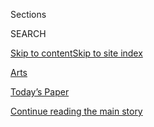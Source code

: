 <div id="app">

<div>

<div class="NYTAppHideMasthead css-zz1s19 e1suatyy0">

<div class="section css-ui9rw0 e1suatyy2">

<div class="css-11hrj97 er09x8g0">

<div class="css-6n7j50">

</div>

<span class="css-1dv1kvn">Sections</span>

<div class="css-10488qs">

<span class="css-1dv1kvn">SEARCH</span>

</div>

[Skip to content](#site-content)[Skip to site
index](#site-index)

</div>

<div id="masthead-section-label" class="css-1fnb9ct eaxe0e00">

[Arts](https://www.nytimes3xbfgragh.onion/section/arts)

</div>

<div class="css-10698na e1huz5gh0">

</div>

</div>

<div id="masthead-bar-one" class="section hasLinks css-15hmgas e1csuq9d3">

<div class="css-uqyvli e1csuq9d0">

</div>

<div class="css-1uqjmks e1csuq9d1">

</div>

<div class="css-9e9ivx">

[](https://myaccount.nytimes3xbfgragh.onion/auth/login?response_type=cookie&client_id=vi)

</div>

<div class="css-1bvtpon e1csuq9d2">

[Today’s Paper](https://www.nytimes3xbfgragh.onion/section/todayspaper)

</div>

</div>

</div>

</div>

<div data-aria-hidden="false">

<div id="site-content" data-role="main">

<div id="top-wrapper" class="css-15p45cc eaca97t0" type="top">

<div id="top-slug" class="css-19x0jxb eaca97t1" hidden="">

Advertisement

</div>

[Continue reading the main
story](#after-top)

<div class="ad top-wrapper" style="text-align:center;height:100%;display:block;min-height:90px">

<div id="top" class="place-ad" data-position="top" data-size-key="top">

</div>

</div>

<div id="after-top">

</div>

</div>

<div id="collection-arts" class="section css-15h4p1b e9abtgs0">

<div class="css-1j21atc e1svk9qx1">

<div class="css-fmiefx e1svk9qx2">

<div class="css-1hk7r2m eu54l5x0">

<div id="sponsor-wrapper" class="css-7a1pgi eaca97t0" type="sponsor" hidden="">

<div id="sponsor-slug" class="css-1l4mleb eaca97t1" hidden="">

Supported by

</div>

[Continue reading the main
story](#after-sponsor)

<div id="sponsor" class="ad sponsor-wrapper" style="text-align:left;height:100%;display:block">

</div>

<div id="after-sponsor">

</div>

</div>

</div>

</div>

<div class="css-nfcc9b e1svk9qx3">

<div class="css-vl9dhg e1svk9qx5">

<div class="css-1nrhkj6 e1svk9qx6">

# Arts

<div class="follow-button-placeholder" data-collection-id="">

</div>

</div>

</div>

</div>

</div>

1.  [Art & Design](/section/arts/design)
2.  [Books](/section/books)
3.  [Dance](/section/arts/dance)
4.  [Movies](/section/movies)
5.  [Music](/section/arts/music)
6.  [Television](/section/arts/television)
7.  [Theater](/section/theater)
8.  [Pop
Culture](/spotlight/pop-culture)
9.  [Watching](/watching)

<div class="css-4svvz1 ekkqrpp0">

<div id="collection-highlights-container" class="section css-18l1u7x e46isfb1">

<div class="css-gfgt40 ekkqrpp1">

## Highlights

1.  ![<span class="css-1nk1g0h e1oaj3zl2"><span class="css-1dv1kvn">Credit</span>Andrew
    White/Parkwood Entertainment and Disney+, via Associated
    Press</span>](https://static01.graylady3jvrrxbe.onion/images/2020/08/03/arts/31beyonce7/31beyonce7-videoLarge.jpg)
    
    <div class="css-10wtrbd">
    
    <div class="css-1dqkjed">
    
    [![](https://static01.graylady3jvrrxbe.onion/images/2020/08/03/arts/31beyonce7/31beyonce7-thumbStandard.jpg)](/2020/07/31/arts/music/beyonce-black-is-king.html)
    
    </div>
    
    ## [Beyoncé’s ‘Black Is King’: Let’s Discuss](/2020/07/31/arts/music/beyonce-black-is-king.html)
    
    Six critics on the visual album rooted in her “Lion King”-inspired
    record “The Gift,” a grand statement of African-diaspora pride and
    creative
    power.
    
    <span class="css-me3p27"></span><span class="css-1dydysp e4e4i5l3"></span><span class="css-9voj2j">By
    <span class="css-1baulvz" itemprop="name">Jason Farago</span>,
    <span class="css-1baulvz" itemprop="name">Vanessa Friedman</span>,
    <span class="css-1baulvz" itemprop="name">Gia Kourlas</span>,
    <span class="css-1baulvz" itemprop="name">Wesley Morris</span>,
    <span class="css-1baulvz" itemprop="name">Jon Pareles</span> and
    <span class="css-1baulvz last-byline" itemprop="name">Salamishah
    Tillet</span></span>
    
    </div>

2.  ![<span class="css-1nk1g0h e1oaj3zl2"><span class="css-1dv1kvn">Credit</span>Devin
    Oktar Yalkin for The New York
    Times</span>](https://static01.graylady3jvrrxbe.onion/images/2020/08/03/arts/00anna-sale1/merlin_174742218_9e2cdbb1-6ad7-4ce9-a241-9e02024a2048-jumbo.jpg)
    
    <div class="css-10wtrbd">
    
    <div class="css-1dqkjed">
    
    [![](https://static01.graylady3jvrrxbe.onion/images/2020/08/03/arts/00anna-sale1/00anna-sale1-thumbStandard.jpg)](/2020/08/02/arts/anna-sale-death-sex-money-podcast.html)
    
    </div>
    
    ## [The Calm Voice Asking Thorny Questions in ‘Death, Sex & Money’](/2020/08/02/arts/anna-sale-death-sex-money-podcast.html)
    
    In her podcast, Anna Sale inspires her guests to share their darkest
    thoughts and deepest secrets. The intimate conversations feel more
    urgent than
    ever.
    
    <span class="css-me3p27"></span><span class="css-1dydysp e4e4i5l3"></span><span class="css-9voj2j">By
    <span class="css-1baulvz last-byline" itemprop="name">Reggie
    Ugwu</span></span>
    
    </div>

3.  1.  ![<span class="css-1nk1g0h e1oaj3zl2"><span class="css-1dv1kvn">Credit</span>Netflix</span>](https://static01.graylady3jvrrxbe.onion/images/2020/08/02/arts/02immigration-review/02immigration-review-videoLarge.jpg)
        
        <div class="css-10wtrbd">
        
        ## [‘Immigration Nation’ Review: The Banality of Deportation](/2020/08/02/arts/television/immigration-nation-review-netflix.html)
        
        <div class="css-ajkwsy">
        
        [![](https://static01.graylady3jvrrxbe.onion/images/2020/08/02/arts/02immigration-review/02immigration-review-thumbStandard.jpg)](/2020/08/02/arts/television/immigration-nation-review-netflix.html)
        
        </div>
        
        This Netflix documentary looks at the bureaucracy of immigration
        enforcement — an intriguing investigation that probably won’t
        change any
        minds.
        
        <span class="css-me3p27"></span><span class="css-1dydysp e4e4i5l3"></span><span class="css-9voj2j">By
        <span class="css-1baulvz last-byline" itemprop="name">Mike
        Hale</span></span>
        
        </div>
    
    2.  ![<span class="css-1nk1g0h e1oaj3zl2"><span class="css-1dv1kvn">Credit</span></span>](https://static01.graylady3jvrrxbe.onion/images/2020/07/31/arts/31surfacing-virus-souvenirs3-13/31surfacing-virus-souvenirs3-13-videoLarge.png)
        
        <div class="css-10wtrbd">
        
        ### Surfacing
        
        ## [The Strange Lives of Objects in the Coronavirus Era](/2020/08/01/arts/design/virus-design-objects.html)
        
        <div class="css-ajkwsy">
        
        [![](https://static01.graylady3jvrrxbe.onion/images/2020/07/31/arts/31surfacing-virus-souvenirs3-13/31surfacing-virus-souvenirs3-13-thumbStandard.png)](/2020/08/01/arts/design/virus-design-objects.html)
        
        </div>
        
        The pandemic has inspired a flurry of new and novel items — and
        given ordinary ones new
        meanings.
        
        <span class="css-me3p27"></span><span class="css-1dydysp e4e4i5l3"></span><span class="css-9voj2j">By
        <span class="css-1baulvz" itemprop="name">Sophie Haigney</span>
        and <span class="css-1baulvz last-byline" itemprop="name">Peter
        Arkle</span></span>
        
        </div>

</div>

<div class="css-1xdhyk6 e46isfb0">

<div class="css-zk12ih ef6si7p0">

1.  ![<span class="css-1hhnwbi e1oaj3zl2"><span class="css-1dv1kvn">Credit</span>Marc
    Maron</span>](https://static01.graylady3jvrrxbe.onion/images/2020/08/01/arts/31shelton-maron1/31shelton-maron1-videoLarge-v2.jpg)
    
    <div class="css-10wtrbd">
    
    ## [The Lynn Shelton That Marc Maron Knew](/2020/07/31/movies/marc-maron-lynn-shelton.html)
    
    The comedian and podcaster reflects on his relationship with the
    filmmaker and TV director who died unexpectedly in
    May.
    
    <span class="css-me3p27"></span><span class="css-1dydysp e4e4i5l3"></span><span class="css-9voj2j">By
    <span class="css-1baulvz last-byline" itemprop="name">Dave
    Itzkoff</span></span>
    
    </div>

2.  ![<span class="css-1hhnwbi e1oaj3zl2"><span class="css-1dv1kvn">Credit</span>M.
    Scott Brauer for The New York
    Times</span>](https://static01.graylady3jvrrxbe.onion/images/2020/08/01/arts/31ptown-7/31ptown-7-videoLarge.jpg)
    
    <div class="css-10wtrbd">
    
    ## [Provincetown: Go for the Mask Compliance, Stay for a Show](/2020/07/31/theater/provincetown-nightlife-coronavirus.html)
    
    In this gay haven known for its nightlife, the crowds are smaller
    this summer. And the nightclubs are closed. But by the pool, the
    show goes
    on.
    
    <span class="css-me3p27"></span><span class="css-1dydysp e4e4i5l3"></span><span class="css-9voj2j">By
    <span class="css-1baulvz last-byline" itemprop="name">Laura
    Collins-Hughes</span></span>
    
    </div>

3.  ![<span class="css-1hhnwbi e1oaj3zl2"><span class="css-1dv1kvn">Credit</span>Cindy
    Ord/Getty Images; Roy Rochlin/Getty Images;
    </span>](https://static01.graylady3jvrrxbe.onion/images/2020/08/03/arts/00SODERBERGH-COMBO/00SODERBERGH-COMBO-videoLarge-v2.jpg)
    
    <div class="css-10wtrbd">
    
    ## [Steven Soderbergh and Amy Seimetz Made the Pandemic Movies of the Moment](/2020/07/31/movies/steven-soderbergh-amy-seimetz-pandemic.html)
    
    His 2011 “Contagion” and her new thriller “She Dies Tomorrow” have
    added resonance now. “Why is this kind of imagery so compelling?”
    Soderbergh
    asked.
    
    <span class="css-me3p27"></span><span class="css-1dydysp e4e4i5l3"></span><span class="css-9voj2j">By
    <span class="css-1baulvz last-byline" itemprop="name">Kyle
    Buchanan</span></span>
    
    </div>

4.  ### Critic’s Notebook
    
    ![<span class="css-1hhnwbi e1oaj3zl2"><span class="css-1dv1kvn">Credit</span>Disney+</span>](https://static01.graylady3jvrrxbe.onion/images/2020/08/03/arts/03muppets/03muppets-videoLarge.jpg)
    
    <div class="css-10wtrbd">
    
    ## [Muppet Meta Mania, Revived for the Streaming Era](/2020/07/31/arts/television/muppets-now.html)
    
    The Muppets were made of, by and for TV. Two new shows, “Muppets
    Now” on Disney+ and “The Not-Too-Late Show With Elmo” on HBO Max,
    reimagine the media-savvy furry friends for a new
    age.
    
    <span class="css-me3p27"></span><span class="css-1dydysp e4e4i5l3"></span><span class="css-9voj2j">By
    <span class="css-1baulvz last-byline" itemprop="name">James
    Poniewozik</span></span>
    
    </div>

5.  ![<span class="css-1hhnwbi e1oaj3zl2"><span class="css-1dv1kvn">Credit</span>Hollywood
    Pictures</span>](https://static01.graylady3jvrrxbe.onion/images/2020/08/01/obituaries/01Parker-obit1/31Parker6-videoLarge.jpg)
    
    <div class="css-10wtrbd">
    
    ## [Alan Parker, Versatile Film Director, Is Dead at 76](/2020/07/31/movies/alan-parker-versatile-film-director-is-dead-at-76.html)
    
    “Midnight Express” and “Mississippi Burning” brought him Oscar
    nominations, and many of his other films, including “Fame,” were
    acclaimed.
    
    <span class="css-me3p27"></span><span class="css-1dydysp e4e4i5l3"></span><span class="css-9voj2j">By
    <span class="css-1baulvz last-byline" itemprop="name">Neil
    Genzlinger</span></span>
    
    </div>

</div>

</div>

</div>

<div id="mid1-wrapper" class="css-1mn4oms eaca97t0" type="rank">

<div id="mid1-slug" class="css-1tag3rd eaca97t1">

Advertisement

</div>

[Continue reading the main
story](#after-mid1)

<div id="mid1" class="ad mid1-wrapper" style="text-align:center;height:100%;display:block">

</div>

<div id="after-mid1">

</div>

</div>

</div>

<div class="css-185go5a e1o5byef0">

<div class="css-15cbhtu">

  - [Latest](#stream-panel)
  - <span class="css-6n7j50">Search</span>
    <div class="control">
    <div class="label-container css-1dv1kvn">
    Search
    </div>
    <div class="css-wm4t3d">
    **<span id="clear-search-input" class="css-1dv1kvn">Clear this text
    input</span>
    </div>
    </div>
    <span class="css-1iovbfw"></span>

<div id="stream-panel" class="section css-8msx5b e1jz0cab1">

<div class="css-13mho3u">

1.  
    
    <div class="css-1cp3ece">
    
    <div class="css-1l4spti">
    
    [](/2020/08/02/arts/television/perry-mason-recap-episode-7.html)
    
    <div class="css-79elbk">
    
    ![](https://static01.graylady3jvrrxbe.onion/images/2020/08/02/arts/02perry-recap/02perry-recap-thumbWide.jpg?quality=75&auto=webp&disable=upscale)
    
    </div>
    
    ### <span class="css-m70j1g">Perry Mason</span>
    
    ## ‘Perry Mason’ Season 1, Episode 7: Resurrection Sunday
    
    As Perry gathers evidence, a clearer picture of Baby Charlie’s fate
    emerges. Meanwhile, the moment of truth arrives for Emily and Sister
    Alice.
    
    <div class="css-1nqbnmb ea5icrr0">
    
    By <span class="css-1n7hynb">Sean T.
    Collins</span>
    
    </div>
    
    </div>
    
    <div class="css-1lc2l26 e1xfvim33">
    
    </div>
    
    </div>

2.  
    
    <div class="css-1cp3ece">
    
    <div class="css-1l4spti">
    
    [](/2020/08/02/arts/music/leon-fleisher-dead.html)
    
    <div class="css-79elbk">
    
    ![](https://static01.graylady3jvrrxbe.onion/images/2019/08/29/obituaries/00fleisher1/00fleisher1-thumbWide.jpg?quality=75&auto=webp&disable=upscale)
    
    </div>
    
    ## Leon Fleisher, 92, Dies; Spellbinding Pianist With One Hand or Two
    
    Unable to use his right hand, he performed pieces written for left
    hand only, conducted and taught. After 30 years, he made a
    triumphant two-handed comeback.
    
    <div class="css-1nqbnmb ea5icrr0">
    
    By <span class="css-1n7hynb">Allan
    Kozinn</span>
    
    </div>
    
    </div>
    
    <div class="css-1lc2l26 e1xfvim33">
    
    </div>
    
    </div>

3.  
    
    <div class="css-1cp3ece">
    
    <div class="css-1l4spti">
    
    [](/2020/08/02/books/ron-rash-in-valley-serena.html)
    
    <div class="css-79elbk">
    
    ![](https://static01.graylady3jvrrxbe.onion/images/2020/07/31/books/RashValley/RashValley-thumbWide.jpg?quality=75&auto=webp&disable=upscale)
    
    </div>
    
    ## Lady Macbeth in Appalachia, and Other Tales by an American Master
    
    With a new collection, “In the Valley,” Ron Rash revisits the
    monstrous protagonist of “Serena” and plumbs the depths of Southern
    hearts.
    
    <div class="css-1nqbnmb ea5icrr0">
    
    By <span class="css-1n7hynb">Janet
    Maslin</span>
    
    </div>
    
    </div>
    
    <div class="css-1lc2l26 e1xfvim33">
    
    </div>
    
    </div>

4.  
    
    <div class="css-1cp3ece">
    
    <div class="css-1l4spti">
    
    [](/2020/08/02/books/jesse-eisenberg-when-you-finish-saving-the-world-audio.html)
    
    <div class="css-79elbk">
    
    ![](https://static01.graylady3jvrrxbe.onion/images/2020/08/04/books/04Eisenberg1/merlin_174776955_5e1cd9f2-e7e2-4c7a-b8bc-e3a2a9787aa9-thumbWide.jpg?quality=75&auto=webp&disable=upscale)
    
    </div>
    
    ## It’s a Book. It’s a Podcast. It’s a Three-Act Play, in Your Ears.
    
    Jesse Eisenberg’s audio drama, “When You Finish Saving the World,”
    is coming to Audible ahead of a film adaptation with Julianne Moore.
    
    <div class="css-1nqbnmb ea5icrr0">
    
    By <span class="css-1n7hynb">Elisabeth
    Egan</span>
    
    </div>
    
    </div>
    
    <div class="css-1lc2l26 e1xfvim33">
    
    </div>
    
    </div>

5.  
    
    <div class="css-1cp3ece">
    
    <div class="css-1l4spti">
    
    [](/2020/08/02/arts/television/whats-on-tv-sunday-connected-and-the-spacex-landing.html)
    
    <div class="css-79elbk">
    
    ![](https://static01.graylady3jvrrxbe.onion/images/2020/08/02/arts/02tvcol-connected/02tvcol-connected-thumbWide.jpg?quality=75&auto=webp&disable=upscale)
    
    </div>
    
    ## What’s on TV Sunday: ‘Connected’ and the SpaceX Landing
    
    “Radiolab” journalist Latif Nasser hosts a new show on Netflix, and
    the SpaceX craft makes its return to Earth.
    
    <div class="css-1nqbnmb ea5icrr0">
    
    By <span class="css-1n7hynb">Lauren
    Messman</span>
    
    </div>
    
    </div>
    
    <div class="css-1lc2l26 e1xfvim33">
    
    </div>
    
    </div>

6.  
    
    <div class="css-1cp3ece">
    
    <div class="css-1l4spti">
    
    [](/2020/08/01/arts/lady-red-couture-dead.html)
    
    <div class="css-79elbk">
    
    ![](https://static01.graylady3jvrrxbe.onion/images/2020/08/03/obituaries/00ladyred/00ladyred-thumbWide.jpg?quality=75&auto=webp&disable=upscale)
    
    </div>
    
    ## Lady Red Couture, ‘Mother Hen’ of a Drag Scene, Dies at 43
    
    A fixture in Los Angeles clubs who stood 7-foot-2 in heels, she also
    co-hosted the L.G.B.T.Q. talk show “Hey Qween\!”
    
    <div class="css-1nqbnmb ea5icrr0">
    
    By <span class="css-1n7hynb">John
    Leland</span>
    
    </div>
    
    </div>
    
    <div class="css-1lc2l26 e1xfvim33">
    
    </div>
    
    </div>

7.  
    
    <div class="css-1cp3ece">
    
    <div class="css-1l4spti">
    
    [](/2020/08/01/obituaries/victor-victor-dead-coronavirus.html)
    
    <div class="css-79elbk">
    
    ![](https://static01.graylady3jvrrxbe.onion/images/2020/07/27/obituaries/27Victor/merlin_175001436_38b11f8e-227a-4e2c-9821-7618af9b2524-thumbWide.jpg?quality=75&auto=webp&disable=upscale)
    
    </div>
    
    ### <span class="css-m70j1g">Those We’ve Lost</span>
    
    ## Víctor Víctor, Known for the Hit ‘Mesita de Noche,’ Dies at 71
    
    A singer, songwriter and producer, Mr. Víctor also worked to bring
    theater, music and dance lessons to underprivileged communities. He
    died of Covid-19.
    
    <div class="css-1nqbnmb ea5icrr0">
    
    By <span class="css-1n7hynb">Sandra E.
    Garcia</span>
    
    </div>
    
    </div>
    
    <div class="css-1lc2l26 e1xfvim33">
    
    </div>
    
    </div>

8.  
    
    <div class="css-1cp3ece">
    
    <div class="css-1l4spti">
    
    [](/2020/08/01/books/james-silberman-dead.html)
    
    <div class="css-79elbk">
    
    ![](https://static01.graylady3jvrrxbe.onion/images/2020/07/30/obituaries/Silberman1/Silberman1-thumbWide.jpg?quality=75&auto=webp&disable=upscale)
    
    </div>
    
    ## James Silberman, Editor Who Nurtured Literary Careers, Dies at 93
    
    At Random House and elsewhere, including his own Summit imprint, he
    worked with James Baldwin, Marilyn French, Hunter S. Thompson and
    many others.
    
    <div class="css-1nqbnmb ea5icrr0">
    
    By <span class="css-1n7hynb">Sam
    Roberts</span>
    
    </div>
    
    </div>
    
    <div class="css-1lc2l26 e1xfvim33">
    
    </div>
    
    </div>

9.  
    
    <div class="css-1cp3ece">
    
    <div class="css-1l4spti">
    
    [](/2020/08/01/books/review/carrie-firestone-dress-coded.html)
    
    <div class="css-79elbk">
    
    ![](https://static01.graylady3jvrrxbe.onion/images/2020/08/09/books/review/09-BKS-MATHIEU-KIDS/09-BKS_MATHIEU_KIDS-thumbWide.jpg?quality=75&auto=webp&disable=upscale)
    
    </div>
    
    ### <span class="css-m70j1g">Children’s Books</span>
    
    ## Tank Tops and Short Shorts and Bears, Oh My\!
    
    In Carrie Firestone’s “Dress Coded,” a middle school’s sexist dress
    code is more terrifying than the bears wandering through its woods.
    
    <div class="css-1nqbnmb ea5icrr0">
    
    By <span class="css-1n7hynb">Jennifer
    Mathieu</span>
    
    </div>
    
    </div>
    
    <div class="css-1lc2l26 e1xfvim33">
    
    </div>
    
    </div>

10. 
    
    <div class="css-1cp3ece">
    
    <div class="css-1l4spti">
    
    [](/2020/08/01/books/review/brandy-colbert-the-voting-booth.html)
    
    <div class="css-79elbk">
    
    ![](https://static01.graylady3jvrrxbe.onion/images/2020/08/09/books/review/09-BKS-YOON-KIDS/09-BKS_YOON_KIDS-thumbWide.jpg?quality=75&auto=webp&disable=upscale)
    
    </div>
    
    ### <span class="css-m70j1g">Children’s Books</span>
    
    ## For Two Teenagers on Election Day, the Political Gets Personal
    
    In Brandy Colbert’s “The Voting Booth,” a girl who’s been speaking
    out since age 7 helps a drummer make his voice heard.
    
    <div class="css-1nqbnmb ea5icrr0">
    
    By <span class="css-1n7hynb">Nicola Yoon</span>
    
    </div>
    
    </div>
    
    <div class="css-1lc2l26 e1xfvim33">
    
    </div>
    
    </div>

<div class="css-13mho3u">

<div class="css-1t62hi8">

<div class="css-1stvaey">

Show
More

<div>

<div style="border:0;clip:rect(0 0 0 0);height:1px;margin:-1px;overflow:hidden;white-space:nowrap;padding:0;width:1px;position:absolute" data-role="log" data-aria-live="assertive">

</div>

<div style="border:0;clip:rect(0 0 0 0);height:1px;margin:-1px;overflow:hidden;white-space:nowrap;padding:0;width:1px;position:absolute" data-role="log" data-aria-live="assertive">

</div>

<div style="border:0;clip:rect(0 0 0 0);height:1px;margin:-1px;overflow:hidden;white-space:nowrap;padding:0;width:1px;position:absolute" data-role="log" data-aria-live="polite">

</div>

<div style="border:0;clip:rect(0 0 0 0);height:1px;margin:-1px;overflow:hidden;white-space:nowrap;padding:0;width:1px;position:absolute" data-role="log" data-aria-live="polite">

</div>

</div>

</div>

</div>

</div>

</div>

<div class="css-g6hk37 supplemental">

<div id="mid2-wrapper" class="css-10wkyv7 eaca97t0" type="lede">

<div id="mid2-slug" class="css-1tag3rd eaca97t1">

Advertisement

</div>

[Continue reading the main
story](#after-mid2)

<div id="mid2" class="ad mid2-wrapper" style="text-align:center;height:100%;display:block;min-height:250px">

</div>

<div id="after-mid2">

</div>

</div>

## Follow Us

<div class="module-body">

  - [**<span data-aria-hidden="true">@nytimesarts</span><span class="css-1dv1kvn">twitter
    page for
    @nytimesarts</span>](https://twitter.com/nytimesarts)
  - [**<span data-aria-hidden="true">@nytimestheater</span><span class="css-1dv1kvn">twitter
    page for
    @nytimestheater</span>](https://twitter.com/nytimestheater)
  - [**<span data-aria-hidden="true">@nytimesmusic</span><span class="css-1dv1kvn">twitter
    page for @nytimesmusic</span>](https://twitter.com/nytimesmusic)

</div>

<div id="mktg-wrapper" class="css-oxle51 eaca97t0" type="mktg">

<div id="mktg-slug" class="css-1tag3rd eaca97t1">

Advertisement

</div>

[Continue reading the main
story](#after-mktg)

<div id="mktg" class="ad mktg-wrapper" style="text-align:center;height:100%;display:block">

</div>

<div id="after-mktg">

</div>

</div>

</div>

</div>

</div>

</div>

</div>

</div>

## Site Index

<div>

</div>

## Site Information Navigation

  - [© <span>2020</span> <span>The New York Times
    Company</span>](https://help.nytimes3xbfgragh.onion/hc/en-us/articles/115014792127-Copyright-notice)

<!-- end list -->

  - [NYTCo](https://www.nytco.com/)
  - [Contact
    Us](https://help.nytimes3xbfgragh.onion/hc/en-us/articles/115015385887-Contact-Us)
  - [Work with us](https://www.nytco.com/careers/)
  - [Advertise](https://nytmediakit.com/)
  - [T Brand Studio](http://www.tbrandstudio.com/)
  - [Your Ad
    Choices](https://www.nytimes3xbfgragh.onion/privacy/cookie-policy#how-do-i-manage-trackers)
  - [Privacy](https://www.nytimes3xbfgragh.onion/privacy)
  - [Terms of
    Service](https://help.nytimes3xbfgragh.onion/hc/en-us/articles/115014893428-Terms-of-service)
  - [Terms of
    Sale](https://help.nytimes3xbfgragh.onion/hc/en-us/articles/115014893968-Terms-of-sale)
  - [Site
    Map](https://spiderbites.nytimes3xbfgragh.onion)
  - [Help](https://help.nytimes3xbfgragh.onion/hc/en-us)
  - [Subscriptions](https://www.nytimes3xbfgragh.onion/subscription?campaignId=37WXW)

</div>

</div>
